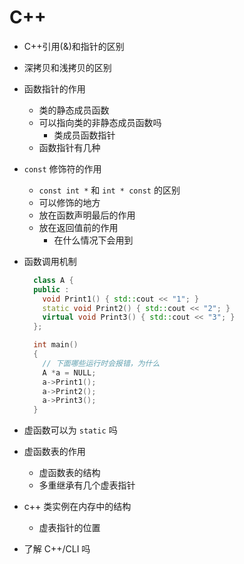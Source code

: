 # C++

- C++引用(&)和指针的区别
- 深拷贝和浅拷贝的区别
- 函数指针的作用
  - 类的静态成员函数
  - 可以指向类的非静态成员函数吗
    - 类成员函数指针
  - 函数指针有几种
- `const` 修饰符的作用
  - `const int *` 和 `int * const` 的区别
  - 可以修饰的地方
  - 放在函数声明最后的作用
  - 放在返回值前的作用
    - 在什么情况下会用到
- 函数调用机制

  ```cpp
    class A {
    public :
      void Print1() { std::cout << "1"; }
      static void Print2() { std::cout << "2"; }
      virtual void Print3() { std::cout << "3"; }
    };

    int main()
    {
      // 下面哪些运行时会报错，为什么
      A *a = NULL;
      a->Print1();
      a->Print2();
      a->Print3();
    }

  ```

- 虚函数可以为 `static` 吗
- 虚函数表的作用
  - 虚函数表的结构
  - 多重继承有几个虚表指针
- c++ 类实例在内存中的结构
  - 虚表指针的位置
- 了解 C++/CLI 吗
